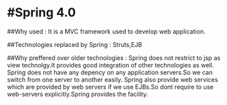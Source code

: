 #Spring 4.0
================
##Why used : 
It is a MVC framework used to develop web application.

##Technologies replaced by Spring : 
Struts,EJB

##Why preffered over older technologies : 
Spring does not restrict to jsp as view technolgy.It provides good integration of other technologies as well.
Spring does not have any depency on any application servers.So we can switch from one server to another easily.
Spring also provide web services which are provided by web servers if we use EJBs.So dont require to use web-servers explicitly.Spring provides the facility.
